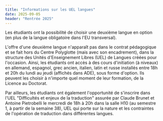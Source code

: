 ```yaml
---
title: "Informations sur les UEL langues"
date: 2025-09-05
header: "Rentrée 2025"
---
```


Les étudiants ont la possibilité de choisir une deuxième langue en option (en plus de la langue obligatoire dans l'EU transversal).

L'offre d'une deuxième langue n'apparaît pas dans le contrat pédagogique et se fait hors du Centre Polyglotte (mais avec son encadrement), dans la structure des Unités d'Enseignement Libres (UEL) de Langues créées pour l'occasion. Ainsi, les étudiants ont accès à des cours d'initiation (à niveaux) en allemand, espagnol, grec ancien, italien, latin et russe installés entre 18h et 20h du lundi au jeudi (affichés dans ADE), sous forme d'option. Ils peuvent les choisir à n'importe quel moment de leur formation, de la Licence au Doctorat.

Par ailleurs, les étudiants ont également l'opportunité de s'inscrire dans l'UEL "Difficultés et enjeux de la traduction" assurée par Claude Brunet et Antoine Pietrobelli le mercredi de 18h à 20h dans la salle H10 (au semestre 1, à partir de la semaine 38), UEL qui porte sur la nature et les contraintes de l'opération de traduction dans différentes langues.
